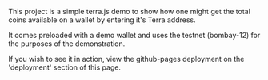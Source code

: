 This project is a simple terra.js demo to show how one might get the total coins available on a wallet by entering it's Terra address.

It comes preloaded with a demo wallet and uses the testnet (bombay-12) for the purposes of the demonstration.

If you wish to see it in action, view the github-pages deployment on the 'deployment' section of this page.